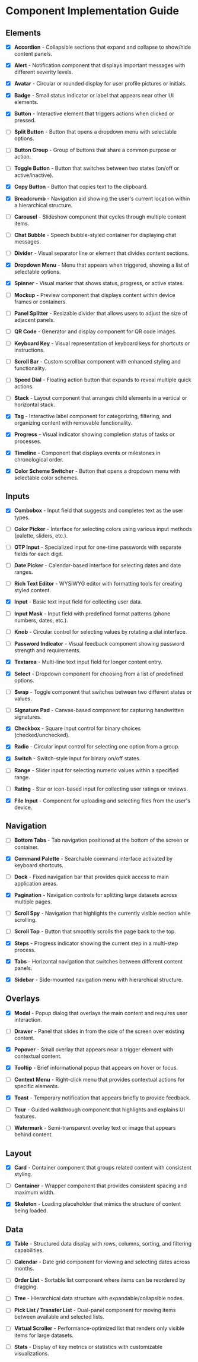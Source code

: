 # Component Implementation Guide

## Elements

- [x] **Accordion** - Collapsible sections that expand and collapse to show/hide content panels.

- [x] **Alert** - Notification component that displays important messages with different severity levels.

- [x] **Avatar** - Circular or rounded display for user profile pictures or initials.

- [x] **Badge** - Small status indicator or label that appears near other UI elements.

- [x] **Button** - Interactive element that triggers actions when clicked or pressed.

- [ ] **Split Button** - Button that opens a dropdown menu with selectable options.

- [ ] **Button Group** - Group of buttons that share a common purpose or action.

- [ ] **Toggle Button** - Button that switches between two states (on/off or active/inactive).

- [x] **Copy Button** - Button that copies text to the clipboard.

- [x] **Breadcrumb** - Navigation aid showing the user's current location within a hierarchical structure.

- [ ] **Carousel** - Slideshow component that cycles through multiple content items.

- [ ] **Chat Bubble** - Speech bubble-styled container for displaying chat messages.

- [ ] **Divider** - Visual separator line or element that divides content sections.

- [x] **Dropdown Menu** - Menu that appears when triggered, showing a list of selectable options.

- [x] **Spinner** - Visual marker that shows status, progress, or active states.

- [ ] **Mockup** - Preview component that displays content within device frames or containers.

- [ ] **Panel Splitter** - Resizable divider that allows users to adjust the size of adjacent panels.

- [ ] **QR Code** - Generator and display component for QR code images.

- [ ] **Keyboard Key** - Visual representation of keyboard keys for shortcuts or instructions.

- [ ] **Scroll Bar** - Custom scrollbar component with enhanced styling and functionality.

- [ ] **Speed Dial** - Floating action button that expands to reveal multiple quick actions.

- [ ] **Stack** - Layout component that arranges child elements in a vertical or horizontal stack.

- [x] **Tag** - Interactive label component for categorizing, filtering, and organizing content with removable functionality.

- [x] **Progress** - Visual indicator showing completion status of tasks or processes.

- [x] **Timeline** - Component that displays events or milestones in chronological order.

- [x] **Color Scheme Switcher** - Button that opens a dropdown menu with selectable color schemes.

## Inputs

- [x] **Combobox** - Input field that suggests and completes text as the user types.

- [ ] **Color Picker** - Interface for selecting colors using various input methods (palette, sliders, etc.).

- [ ] **OTP Input** - Specialized input for one-time passwords with separate fields for each digit.

- [ ] **Date Picker** - Calendar-based interface for selecting dates and date ranges.

- [ ] **Rich Text Editor** - WYSIWYG editor with formatting tools for creating styled content.

- [x] **Input** - Basic text input field for collecting user data.

- [ ] **Input Mask** - Input field with predefined format patterns (phone numbers, dates, etc.).

- [ ] **Knob** - Circular control for selecting values by rotating a dial interface.

- [ ] **Password Indicator** - Visual feedback component showing password strength and requirements.

- [x] **Textarea** - Multi-line text input field for longer content entry.

- [x] **Select** - Dropdown component for choosing from a list of predefined options.

- [ ] **Swap** - Toggle component that switches between two different states or values.

- [ ] **Signature Pad** - Canvas-based component for capturing handwritten signatures.

- [x] **Checkbox** - Square input control for binary choices (checked/unchecked).

- [x] **Radio** - Circular input control for selecting one option from a group.

- [x] **Switch** - Switch-style input for binary on/off states.

- [ ] **Range** - Slider input for selecting numeric values within a specified range.

- [ ] **Rating** - Star or icon-based input for collecting user ratings or reviews.

- [x] **File Input** - Component for uploading and selecting files from the user's device.

## Navigation

- [ ] **Bottom Tabs** - Tab navigation positioned at the bottom of the screen or container.

- [x] **Command Palette** - Searchable command interface activated by keyboard shortcuts.

- [ ] **Dock** - Fixed navigation bar that provides quick access to main application areas.

- [x] **Pagination** - Navigation controls for splitting large datasets across multiple pages.

- [ ] **Scroll Spy** - Navigation that highlights the currently visible section while scrolling.

- [ ] **Scroll Top** - Button that smoothly scrolls the page back to the top.

- [x] **Steps** - Progress indicator showing the current step in a multi-step process.

- [x] **Tabs** - Horizontal navigation that switches between different content panels.

- [x] **Sidebar** - Side-mounted navigation menu with hierarchical structure.

## Overlays

- [x] **Modal** - Popup dialog that overlays the main content and requires user interaction.

- [ ] **Drawer** - Panel that slides in from the side of the screen over existing content.

- [x] **Popover** - Small overlay that appears near a trigger element with contextual content.

- [x] **Tooltip** - Brief informational popup that appears on hover or focus.

- [ ] **Context Menu** - Right-click menu that provides contextual actions for specific elements.

- [x] **Toast** - Temporary notification that appears briefly to provide feedback.

- [ ] **Tour** - Guided walkthrough component that highlights and explains UI features.

- [ ] **Watermark** - Semi-transparent overlay text or image that appears behind content.

## Layout

- [x] **Card** - Container component that groups related content with consistent styling.

- [ ] **Container** - Wrapper component that provides consistent spacing and maximum width.

- [x] **Skeleton** - Loading placeholder that mimics the structure of content being loaded.

## Data

- [x] **Table** - Structured data display with rows, columns, sorting, and filtering capabilities.

- [ ] **Calendar** - Date grid component for viewing and selecting dates across months.

- [ ] **Order List** - Sortable list component where items can be reordered by dragging.

- [ ] **Tree** - Hierarchical data structure with expandable/collapsible nodes.

- [ ] **Pick List / Transfer List** - Dual-panel component for moving items between available and selected lists.

- [ ] **Virtual Scroller** - Performance-optimized list that renders only visible items for large datasets.

- [ ] **Stats** - Display of key metrics or statistics with customizable visualizations.
